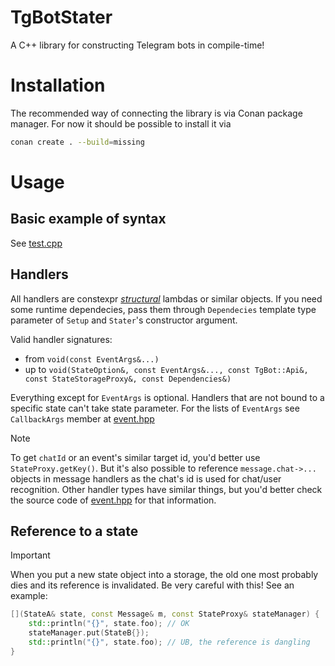 # TgBotStater
A C++ library for constructing Telegram bots in compile-time!

# Installation
The recommended way of connecting the library is via Conan package manager. 
For now it should be possible to install it via
```bash
conan create . --build=missing
```

# Usage
## Basic example of syntax
See [test.cpp](test_package/test.cpp)

## Handlers
All handlers are constexpr [_structural_](https://en.cppreference.com/w/cpp/language/template_parameters) lambdas or similar objects.
If you need some runtime dependecies, pass them through `Dependecies` template type parameter of `Setup` and `Stater`'s constructor argument.

Valid handler signatures:
 * from `void(const EventArgs&...)`
 * up to `void(StateOption&, const EventArgs&..., const TgBot::Api&, const StateStorageProxy&, const Dependencies&)`

Everything except for `EventArgs` is optional.
Handlers that are not bound to a specific state can't take state parameter.
For the lists of `EventArgs` see `CallbackArgs` member at [event.hpp](include/tg_stater/handler/event.hpp)

> [!NOTE]
> To get `chatId` or an event's similar target id, you'd better use `StateProxy.getKey()`.
> But it's also possible to reference `message.chat->...` objects in message handlers as the chat's id is used for chat/user recognition.
> Other handler types have similar things, but you'd better check the source code of [event.hpp](include/tg_stater/handler/event.hpp) for that information.

## Reference to a state

> [!IMPORTANT]
> When you put a new state object into a storage, the old one most probably dies and its reference is invalidated.
> Be very careful with this! See an example:
```cpp
[](StateA& state, const Message& m, const StateProxy& stateManager) {
    std::println("{}", state.foo); // OK
    stateManager.put(StateB{});
    std::println("{}", state.foo); // UB, the reference is dangling
}
```
